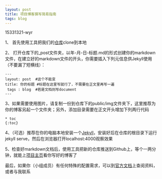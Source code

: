 ```yaml
---
layout: post
title: 项目博客撰写简易指南
tags: blog
---
```


15331321-wyr

1、 首先使用工具把我们的[仓库](https://github.com/ChickenDinner8/ChickenDinner8.github.io)clone到本地

2、 打开仓库下的_post文件夹，以年-月-日-标题.md的形式创建你的markdown文件，在建立好的markdown文件的开头，你需要插入下列元信息供Jekyll使用（不要漏了短横线）：
```
---
layout: post  #这个不能变
title: 你的标题 #标题在这里写就行了，不需要在正文里再写一遍
 tags : blog  #若是文档则写document
---
```

3、如果需要使用图片，请复制一份到仓库下的public/img文件夹下，这里推荐为你的博客另起一个文件夹；另外，添加目录需要在正文开头增加下列两行代码
```
* toc
{:toc}
```

4、（可选）推荐在你的电脑本地安装一个[Jekyll](https://jekyllrb.com/docs/installation/)，安装好后在仓库的根目录下运行jekyll serve，然后在浏览器打开localhost:4000观察效果

5、检查好markdown文档后，使用工具把新的仓库推送到Github上，等个一两分钟，就能上[项目主页](https://chickendinner8.github.io/)看你写好的博客了

最后，如果你（小组成员）有任何特殊的配置需求，可以到[官方文档](https://jekyllrb.com/docs/home/)上查阅资料，或者与我联系
